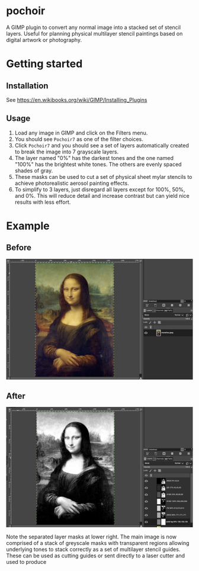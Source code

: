 # pochoir

A GIMP plugin to convert any normal image into a stacked set of stencil layers. Useful for planning physical multilayer stencil paintings based on digital artwork or photography.


# Getting started

## Installation
See https://en.wikibooks.org/wiki/GIMP/Installing_Plugins

## Usage
1. Load any image in GIMP and click on the Filters menu.
2. You should see `Pochoir7` as one of the filter choices.
3. Click `Pochoir7` and you should see a set of layers automatically created to break the image into 7 grayscale layers.
4. The layer named "0%" has the darkest tones and the one named "100%" has the brightest white tones. The others are evenly spaced shades of gray.
5. These masks can be used to cut a set of physical sheet mylar stencils to achieve photorealistic aerosol painting effects.
6. To simplify to 3 layers, just disregard all layers except for 100%, 50%, and 0%. This will reduce detail and increase contrast but can yield nice results with less effort.

# Example

## Before
![Before](https://github.com/davidacarter/pochoir/blob/main/before.png)
## After
![After](https://github.com/davidacarter/pochoir/blob/main/after.png)

Note the separated layer masks at lower right. The main image is now comprised of a stack of greyscale masks with transparent regions allowing underlying tones to stack correctly as a set of multilayer stencil guides. These can be used as cutting guides or sent directly to a laser cutter and used to produce 
